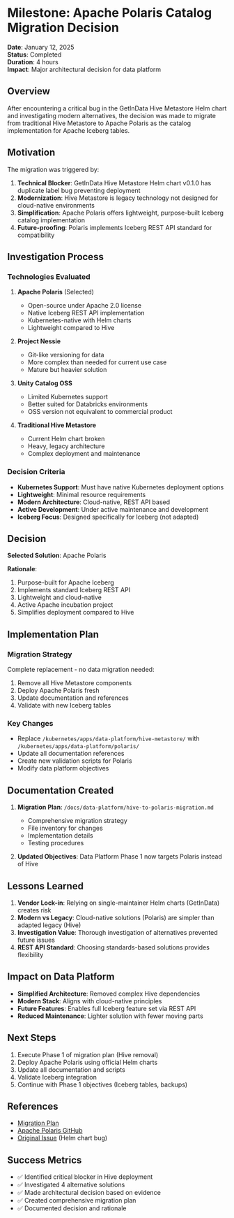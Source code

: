 # Milestone: Apache Polaris Catalog Migration Decision

**Date**: January 12, 2025  
**Status**: Completed  
**Duration**: 4 hours  
**Impact**: Major architectural decision for data platform

## Overview

After encountering a critical bug in the GetInData Hive Metastore Helm chart and investigating modern alternatives, the decision was made to migrate from traditional Hive Metastore to Apache Polaris as the catalog implementation for Apache Iceberg tables.

## Motivation

The migration was triggered by:
1. **Technical Blocker**: GetInData Hive Metastore Helm chart v0.1.0 has duplicate label bug preventing deployment
2. **Modernization**: Hive Metastore is legacy technology not designed for cloud-native environments
3. **Simplification**: Apache Polaris offers lightweight, purpose-built Iceberg catalog implementation
4. **Future-proofing**: Polaris implements Iceberg REST API standard for compatibility

## Investigation Process

### Technologies Evaluated

1. **Apache Polaris** (Selected)
   - Open-source under Apache 2.0 license
   - Native Iceberg REST API implementation
   - Kubernetes-native with Helm charts
   - Lightweight compared to Hive

2. **Project Nessie**
   - Git-like versioning for data
   - More complex than needed for current use case
   - Mature but heavier solution

3. **Unity Catalog OSS**
   - Limited Kubernetes support
   - Better suited for Databricks environments
   - OSS version not equivalent to commercial product

4. **Traditional Hive Metastore**
   - Current Helm chart broken
   - Heavy, legacy architecture
   - Complex deployment and maintenance

### Decision Criteria

- **Kubernetes Support**: Must have native Kubernetes deployment options
- **Lightweight**: Minimal resource requirements
- **Modern Architecture**: Cloud-native, REST API based
- **Active Development**: Under active maintenance and development
- **Iceberg Focus**: Designed specifically for Iceberg (not adapted)

## Decision

**Selected Solution**: Apache Polaris

**Rationale**:
1. Purpose-built for Apache Iceberg
2. Implements standard Iceberg REST API
3. Lightweight and cloud-native
4. Active Apache incubation project
5. Simplifies deployment compared to Hive

## Implementation Plan

### Migration Strategy
Complete replacement - no data migration needed:
1. Remove all Hive Metastore components
2. Deploy Apache Polaris fresh
3. Update documentation and references
4. Validate with new Iceberg tables

### Key Changes
- Replace `/kubernetes/apps/data-platform/hive-metastore/` with `/kubernetes/apps/data-platform/polaris/`
- Update all documentation references
- Create new validation scripts for Polaris
- Modify data platform objectives

## Documentation Created

1. **Migration Plan**: `/docs/data-platform/hive-to-polaris-migration.md`
   - Comprehensive migration strategy
   - File inventory for changes
   - Implementation details
   - Testing procedures

2. **Updated Objectives**: Data Platform Phase 1 now targets Polaris instead of Hive

## Lessons Learned

1. **Vendor Lock-in**: Relying on single-maintainer Helm charts (GetInData) creates risk
2. **Modern vs Legacy**: Cloud-native solutions (Polaris) are simpler than adapted legacy (Hive)
3. **Investigation Value**: Thorough investigation of alternatives prevented future issues
4. **REST API Standard**: Choosing standards-based solutions provides flexibility

## Impact on Data Platform

- **Simplified Architecture**: Removed complex Hive dependencies
- **Modern Stack**: Aligns with cloud-native principles
- **Future Features**: Enables full Iceberg feature set via REST API
- **Reduced Maintenance**: Lighter solution with fewer moving parts

## Next Steps

1. Execute Phase 1 of migration plan (Hive removal)
2. Deploy Apache Polaris using official Helm charts
3. Update all documentation and scripts
4. Validate Iceberg integration
5. Continue with Phase 1 objectives (Iceberg tables, backups)

## References

- [Migration Plan](/docs/data-platform/hive-to-polaris-migration.md)
- [Apache Polaris GitHub](https://github.com/apache/polaris)
- [Original Issue](https://github.com/getindata/hive-metastore/issues) (Helm chart bug)

## Success Metrics

- ✅ Identified critical blocker in Hive deployment
- ✅ Investigated 4 alternative solutions
- ✅ Made architectural decision based on evidence
- ✅ Created comprehensive migration plan
- ✅ Documented decision and rationale